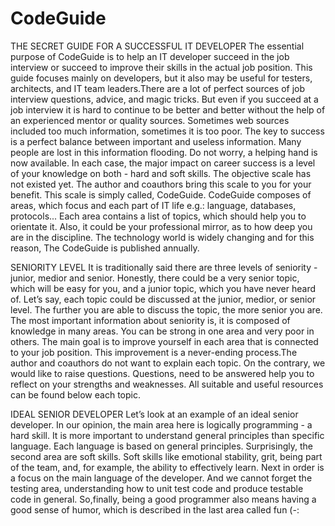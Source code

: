 # CodeGuide
THE SECRET GUIDE FOR A SUCCESSFUL IT DEVELOPER
The essential purpose of CodeGuide is to help an IT developer succeed in the job interview or succeed to improve their skills in the actual job position. This guide focuses mainly on developers, but it also may be useful for testers, architects, and IT team leaders.There are a lot of perfect sources of job interview questions, advice, and magic tricks. But even if you succeed at a job interview it is hard to continue to be better and better without the help of an experienced mentor or quality sources. Sometimes web sources included too much information, sometimes it is too poor. The key to success is a perfect balance between important and useless information. Many people are lost in this information flooding. Do not worry, a helping hand is now available. In each case, the major impact on career success is a level of your knowledge on both - hard and soft skills. The objective scale has not existed yet. The author and coauthors bring this scale to you for your benefit. This scale is simply called, CodeGuide. CodeGuide composes of areas, which focus and each part of IT life e.g.: language, databases, protocols... Each area contains a list of topics, which should help you to orientate it. Also, it could be your professional mirror, as to how deep you are in the discipline. The technology world is widely changing and for this reason, The CodeGuide is published annually.

SENIORITY LEVEL
It is traditionally said there are three levels of seniority - junior, medior and senior. Honestly, there could be a very senior topic, which will be easy for you, and a junior topic, which you have never heard of. Let’s say, each topic could be discussed at the junior, medior, or senior level. The further you are able to discuss the topic, the more senior you are. The most important information about seniority is, it is composed of knowledge in many areas. You can be strong in one area and very poor in others. The main goal is to improve yourself in each area that is connected to your job position. This improvement is a never-ending process.The author and coauthors do not want to explain each topic. On the contrary, we would like to raise questions. Questions, need to be answered help you to reflect on your strengths and weaknesses. All suitable and useful resources can be found below each topic.

IDEAL SENIOR DEVELOPER
Let’s look at an example of an ideal senior developer. In our opinion, the main area here is logically programming - a hard skill. It is more important to understand general principles than specific language. Each language is based on general principles. Surprisingly, the second area are soft skills. Soft skills like emotional stability, grit, being part of the team, and, for example, the ability to effectively learn. Next in order is a focus on the main language of the developer. And we cannot forget the testing area, understanding how to unit test code and produce testable code in general. So,finally, being a good programmer also means having a good sense of humor, which is described in the last area called fun (-: